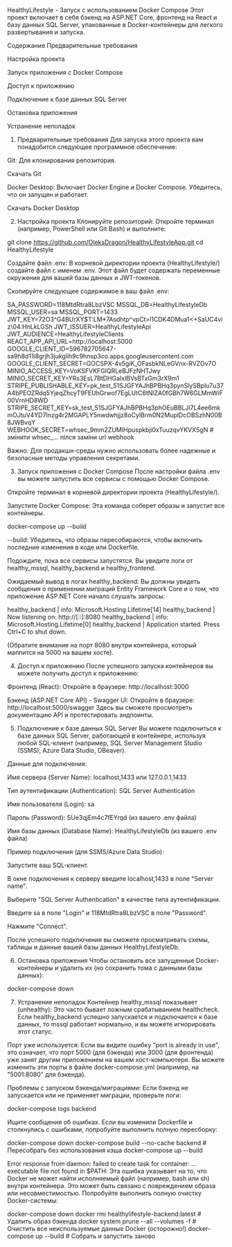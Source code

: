 HealthyLifestyle - Запуск с использованием Docker Compose
Этот проект включает в себя бэкенд на ASP.NET Core, фронтенд на React и базу данных SQL Server, упакованные в Docker-контейнеры для легкого развертывания и запуска.

Содержание
Предварительные требования

Настройка проекта

Запуск приложения с Docker Compose

Доступ к приложению

Подключение к базе данных SQL Server

Остановка приложения

Устранение неполадок

1. Предварительные требования
   Для запуска этого проекта вам понадобится следующее программное обеспечение:

Git: Для клонирования репозитория.

Скачать Git

Docker Desktop: Включает Docker Engine и Docker Compose. Убедитесь, что он запущен и работает.

Скачать Docker Desktop

2. Настройка проекта
   Клонируйте репозиторий:
   Откройте терминал (например, PowerShell или Git Bash) и выполните:

git clone https://github.com/OleksDragon/HealthyLifestyleApp.git
cd HealthyLifestyle

Создайте файл .env:
В корневой директории проекта (HealthyLifestyle/) создайте файл с именем .env. Этот файл будет содержать переменные окружения для вашей базы данных и JWT-токенов.

Скопируйте следующее содержимое в ваш файл .env:

SA_PASSWORD=118MtdRtra8LbzVSC
MSSQL_DB=HealthyLifestyleDb
MSSQL_USER=sa
MSSQL_PORT=1433
JWT_KEY=72O3^G4BUrXY$T:LM*7Asdhtp^vpCt>l1CDK4DMua1<+SaUC4viz\04:HnLkLGSh
JWT_ISSUER=HealthyLifestyleApi
JWT_AUDIENCE=HealthyLifestyleClients
REACT_APP_API_URL=http://localhost:5000
GOOGLE_CLIENT_ID=596782705647-sa9h8d11i8grjh3jukglih9c9hnsp3co.apps.googleusercontent.com
GOOGLE_CLIENT_SECRET=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
MINIO_ACCESS_KEY=VoKSFVKFGlQRLeBJFzNHTJwy
MINIO_SECRET_KEY=YRs3EsL7BtDHGaIxlBVsBTxGm3rX9m1
STRIPE_PUBLISHABLE_KEY=pk_test_51SJGFYAJhBPBHq3pynSlySBplu7u37A4bPEOZRdq5YjeqZhcyT9FEUhGrwof7EgLUtC6tNlZA0fGBh7W6GLMmWiF00VrnHD8WD
STRIPE_SECRET_KEY=sk_test_51SJGFYAJhBPBHq3phOEuBBLJl7L4ee6mkmOJtuV4YD7Inzg4r2MGAPLY5nwdwhjjz8oCylBrm0N2MuplDcOBSzhN00B8JWBvqY
WEBHOOK_SECRET=whsec_9mm2ZUMIHpuspkbji0xTuuzqvYKVX5gN # змінити whsec_... пілся заміни url webhook

Важно: Для продакшн-среды нужно использовать более надежные и безопасные методы управления секретами.

3. Запуск приложения с Docker Compose
   После настройки файла .env вы можете запустить все сервисы с помощью Docker Compose.

Откройте терминал в корневой директории проекта (HealthyLifestyle/).

Запустите Docker Compose:
Эта команда соберет образы и запустит все контейнеры.

docker-compose up --build

--build: Убедитесь, что образы пересобираются, чтобы включить последние изменения в коде или Dockerfile.

Подождите, пока все сервисы запустятся. Вы увидите логи от healthy_mssql, healthy_backend и healthy_frontend.

Ожидаемый вывод в логах healthy_backend:
Вы должны увидеть сообщения о применении миграций Entity Framework Core и о том, что приложение ASP.NET Core начало слушать запросы:

healthy_backend | info: Microsoft.Hosting.Lifetime[14]
healthy_backend | Now listening on: http://[::]:8080
healthy_backend | info: Microsoft.Hosting.Lifetime[0]
healthy_backend | Application started. Press Ctrl+C to shut down.

(Обратите внимание на порт 8080 внутри контейнера, который маппится на 5000 на вашем хосте).

4. Доступ к приложению
   После успешного запуска контейнеров вы можете получить доступ к приложению:

Фронтенд (React):
Откройте в браузере: http://localhost:3000

Бэкенд (ASP.NET Core API) - Swagger UI:
Откройте в браузере: http://localhost:5000/swagger
Здесь вы сможете просмотреть документацию API и протестировать эндпоинты.

5. Подключение к базе данных SQL Server
   Вы можете подключиться к базе данных SQL Server, работающей в контейнере, используя любой SQL-клиент (например, SQL Server Management Studio (SSMS), Azure Data Studio, DBeaver).

Данные для подключения:

Имя сервера (Server Name): localhost,1433 или 127.0.0.1,1433

Тип аутентификации (Authentication): SQL Server Authentication

Имя пользователя (Login): sa

Пароль (Password): SUe3qjEm4c7fEYrqd (из вашего .env файла)

Имя базы данных (Database Name): HealthyLifestyleDb (из вашего .env файла)

Пример подключения (для SSMS/Azure Data Studio):

Запустите ваш SQL-клиент.

В окне подключения к серверу введите localhost,1433 в поле "Server name".

Выберите "SQL Server Authentication" в качестве типа аутентификации.

Введите sa в поле "Login" и 118MtdRtra8LbzVSC в поле "Password".

Нажмите "Connect".

После успешного подключения вы сможете просматривать схемы, таблицы и данные вашей базы данных HealthyLifestyleDb.

6. Остановка приложения
   Чтобы остановить все запущенные Docker-контейнеры и удалить их (но сохранить тома с данными базы данных):

docker-compose down

7. Устранение неполадок
   Контейнер healthy_mssql показывает (unhealthy):
   Это часто бывает ложным срабатыванием healthcheck. Если healthy_backend успешно запускается и подключается к базе данных, то mssql работает нормально, и вы можете игнорировать этот статус.

Порт уже используется:
Если вы видите ошибку "port is already in use", это означает, что порт 5000 (для бэкенда) или 3000 (для фронтенда) уже занят другим приложением на вашем хост-компьютере. Вы можете изменить эти порты в файле docker-compose.yml (например, на "5001:8080" для бэкенда).

Проблемы с запуском бэкенда/миграциями:
Если бэкенд не запускается или не применяет миграции, проверьте логи:

docker-compose logs backend

Ищите сообщения об ошибках. Если вы изменили Dockerfile и столкнулись с ошибками, попробуйте выполнить полную пересборку:

docker-compose down
docker-compose build --no-cache backend # Пересобрать без использования кэша
docker-compose up --build

Error response from daemon: failed to create task for container: ... executable file not found in $PATH:
Эта ошибка указывает на то, что Docker не может найти исполняемый файл (например, bash или sh) внутри контейнера. Это может быть связано с повреждением образа или несовместимостью. Попробуйте выполнить полную очистку Docker-системы:

docker-compose down
docker rmi healthylifestyle-backend:latest # Удалить образ бэкенда
docker system prune --all --volumes -f # Очистить все неиспользуемые данные Docker (осторожно!)
docker-compose up --build # Собрать и запустить заново
